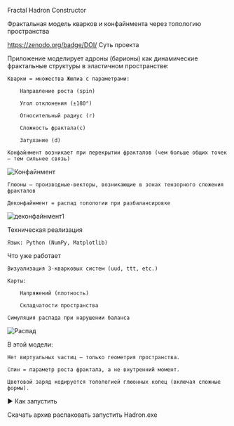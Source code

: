 Fractal Hadron Constructor

Фрактальная модель кварков и конфайнмента через топологию пространства

https://zenodo.org/badge/DOI/
 Суть проекта

Приложение моделирует адроны (барионы) как динамические фрактальные структуры в эластичном пространстве:

    Кварки = множества Жюлиа с параметрами:

        Направление роста (spin)

        Угол отклонения (±180°)

        Относительный радиус (r)

        Сложность фрактала(c)

        Затухание (d)
        
    Конфайнмент возникает при перекрытии фракталов (чем больше общих точек — тем сильнее связь)

  ![Конфайнмент](https://github.com/user-attachments/assets/2d50781b-4262-46ab-b5f6-0bfddffa4a95)
 


    Глюоны — производные-векторы, возникающие в зонах тензорного сложения фракталов

    Деконфайнмент = распад топологии при разбалансировке

![деконфайнмент1](https://github.com/user-attachments/assets/fa2f16b1-32f9-41bc-a976-f0fad8ff959e)


Техническая реализация

    Язык: Python (NumPy, Matplotlib)

 Что уже работает

    Визуализация 3-кварковых систем (uud, ttt, etc.)

    Карты:

        Напряжений (плотность)

        Складчатости пространства

    Симуляция распада при нарушении баланса
    
![Распад](https://github.com/user-attachments/assets/d0356b1a-9439-4faa-b42e-3f2bc61a9698)

В этой модели:

    Нет виртуальных частиц — только геометрия пространства.

    Спин = параметр роста фрактала, а не внутренний момент.

    Цветовой заряд кодируется топологией глюонных колец (включая сложные формы).

▶ Как запустить

Скачать архив
распаковать
запустить Hadron.exe
